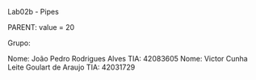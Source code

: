 Lab02b - Pipes

PARENT: value = 20

Grupo:

Nome: João Pedro Rodrigues Alves TIA: 42083605
Nome: Victor Cunha Leite Goulart de Araujo TIA: 42031729
